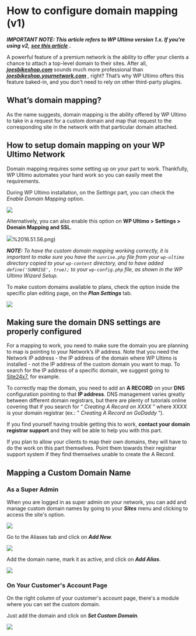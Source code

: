# How to configure domain mapping (v1)

_**IMPORTANT NOTE: This article refers to WP Ultimo version 1.x. If you're using v2,**_ [_**see this article**_](1677127282-domain-mapping.html) _**.**_

A powerful feature of a premium network is the ability to offer your clients a chance to attach a top-level domain to their sites. After all, [_**joesbikeshop.com**_](http://joesbikeshop.com) sounds much more professional than [ _**joesbikeshop.yournetwork.com**_](http://joesbikeshop.yournetwork.com) _,_ right? That’s why WP Ultimo offers this feature baked-in, and you don't need to rely on other third-party plugins.

## **What’s domain mapping?**

As the name suggests, domain mapping is the ability offered by WP Ultimo to take in a request for a custom domain and map that request to the corresponding site in the network with that particular domain attached.

## **How to setup domain mapping on your WP Ultimo Network**

Domain mapping requires some setting up on your part to work. Thankfully, WP Ultimo automates your hard work so you can easily meet the requirements.

During WP Ultimo installation, on the _Settings_ part, you can check the _Enable Domain Mapping_ option.

![](assets/images/84ed082b.png)

Alternatively, you can also enable this option on **WP Ultimo > Settings > Domain Mapping and SSL**.

![](assets/images/5bbc8e40.png)%2016.51.56.png)

_**NOTE:** To have the custom domain mapping working correctly, it is important to make sure you have the `sunrise.php` file from your `wp-ultimo` directory copied to your `wp-content` directory, and to have added `define('SUNRISE', true);` to your `wp-config.php` file, as shown in the WP Ultimo Wizard Setup._

To make custom domains available to plans, check the option inside the specific plan editing page, on the _**Plan Settings**_ tab.

![](assets/images/a04e7897.png)

## **Making sure the domain DNS settings are properly configured**

For a mapping to work, you need to make sure the domain you are planning to map is pointing to your Network’s IP address. Note that you need the Network IP address - the IP address of the domain where WP Ultimo is installed - not the IP address of the custom domain you want to map. To search for the IP address of a specific domain, we suggest going to [Site24x7](https://www.site24x7.com/find-ip-address-of-web-site.html), for example.

To correctly map the domain, you need to add an **A RECORD** on your **DNS** configuration pointing to that **IP address**. DNS management varies greatly between different domain registrars, but there are plenty of tutorials online covering that if you search for “  _Creating A Record on XXXX_ ” where XXXX is your domain registrar (ex.: "  _Creating A Record on_  _GoDaddy_ ”).

If you find yourself having trouble getting this to work, **contact your domain registrar support** and they will be able to help you with this part.

If you plan to allow your clients to map their own domains, they will have to do the work on this part themselves. Point them towards their registrar support system if they find themselves unable to create the A Record.

## **Mapping a Custom Domain Name**

### **As a Super Admin**

When you are logged in as super admin on your network, you can add and manage custom domain names by going to your _**Sites**_ menu and clicking to access the site's option.

![](assets/images/a1ade805.png)

Go to the Aliases tab and click on _**Add New**._

![](assets/images/f8f52c33.png)

Add the domain name, mark it as active, and click on _**Add Alias**_.

![](assets/images/31d0807d.png)

### **On Your Customer's Account Page**

On the right column of your customer's account page, there's a module where you can set the custom domain.

Just add the domain and click on _**Set Custom Domain**._

![](assets/images/fa02db62.png)
